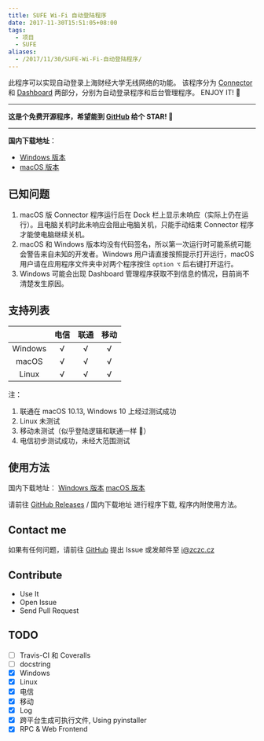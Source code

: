```yaml
---
title: SUFE Wi-Fi 自动登陆程序
date: 2017-11-30T15:51:05+08:00
tags:
  - 项目
  - SUFE
aliases:
  - /2017/11/30/SUFE-Wi-Fi-自动登陆程序/
---
```


此程序可以实现自动登录上海财经大学无线网络的功能。
该程序分为 [Connector](https://github.com/rwv/sufe-wifi-connector) 和 [Dashboard](https://github.com/rwv/sufe-wifi-dashboard) 两部分，分别为自动登录程序和后台管理程序。
ENJOY IT! 🤯

---

**这是个免费开源程序，希望能到 [GitHub](https://github.com/rwv/sufe-wifi-connector) 给个 STAR! 🌟**

---

**国内下载地址**：

- [Windows 版本](http://sufewifi-1253151332.cossh.myqcloud.com/Windows.SUFE.Wi-Fi.zip)
- [macOS 版本](http://sufewifi-1253151332.cossh.myqcloud.com/macOS.SUFE.Wi-Fi.dmg)

<!--more-->

## 已知问题

1. macOS 版 Connector 程序运行后在 Dock 栏上显示未响应（实际上仍在运行）。且电脑关机时此未响应会阻止电脑关机，只能手动结束 Connector 程序才能使电脑继续关机。
2. macOS 和 Windows 版本均没有代码签名，所以第一次运行时可能系统可能会警告来自未知的开发者。Windows 用户请直接按照提示打开运行，macOS 用户请在应用程序文件夹中对两个程序按住 `option ⌥` 后右键打开运行。
3. Windows 可能会出现 Dashboard 管理程序获取不到信息的情况，目前尚不清楚发生原因。

## 支持列表

|         | 电信 | 联通 | 移动 |
| :-----: | :--: | :--: | :--: |
| Windows |  √   |  √   |  √   |
|  macOS  |  √   |  √   |  √   |
|  Linux  |  √   |  √   |  √   |

注：

1. 联通在 macOS 10.13, Windows 10 上经过测试成功
2. Linux 未测试
3. 移动未测试（似乎登陆逻辑和联通一样 🤔）
4. 电信初步测试成功，未经大范围测试

## 使用方法

国内下载地址：
[Windows 版本](http://sufewifi-1253151332.cossh.myqcloud.com/Windows.SUFE.Wi-Fi.zip)
[macOS 版本](http://sufewifi-1253151332.cossh.myqcloud.com/macOS.SUFE.Wi-Fi.dmg)

请前往 [GitHub Releases](https://github.com/rwv/sufe-wifi-connector/releases) / 国内下载地址 进行程序下载, 程序内附使用方法。

## Contact me

如果有任何问题，请前往 [GitHub](https://github.com/rwv/sufe-wifi-connector) 提出 Issue 或发邮件至 i@zczc.cz

## Contribute

- Use It
- Open Issue
- Send Pull Request

## TODO

- [ ] Travis-CI 和 Coveralls
- [ ] docstring
- [x] Windows
- [x] Linux
- [x] 电信
- [x] 移动
- [x] Log
- [x] 跨平台生成可执行文件, Using pyinstaller
- [x] RPC & Web Frontend
